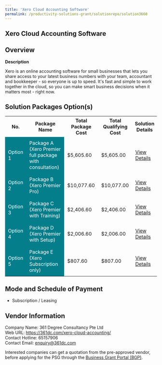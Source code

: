 ```yaml
---
title: 'Xero Cloud Accounting Software'
permalink: /productivity-solutions-grant/solutionrepo/solution3660
---
```


## Xero Cloud Accounting Software

## Overview

**Description**

Xero is an online accounting software for small businesses that lets you share access to your latest business numbers with your team, accountant and bookkeeper - so everyone is up to speed. It's fast and simple to work together in the cloud, so you can make smart business decisions when it matters most - right now.

## Solution Packages Option(s)

<table>
<tr>
<th><b>No.</b></th>
<th><b>Package Name</b></th>
<th><b>Total Package Cost</b></th>
<th><b>Total Qualifying Cost</b></th>
<th><b>Solution Details</b></th>
</tr>
<tr>
<td style='padding: 10px; background-color: #037E8A; color: #FFFFFF;'>Option 1</td>
<td style='padding: 10px; background-color: #037E8A; color: #FFFFFF;'>Package A (Xero Premier full package with consultation)</td>
<td style='padding: 10px;'>$5,605.60</td>
<td style='padding: 10px;'>$5,605.00</td>
<td style='padding: 10px;'><a href='/images/psg/Desensitised_361_Annex3_CR_wef_10Nov22_Part_1.pdf' target='_blank'>View Details</a></td>
</tr>
<tr>
<td style='padding: 10px; background-color: #037E8A; color: #FFFFFF;'>Option 2</td>
<td style='padding: 10px; background-color: #037E8A; color: #FFFFFF;'>Package B (Xero Premier Pro)</td>
<td style='padding: 10px;'>$10,077.60</td>
<td style='padding: 10px;'>$10,077.00</td>
<td style='padding: 10px;'><a href='/images/psg/Desensitised_361_Annex3_CR_wef_10Nov22_Part_2.pdf' target='_blank'>View Details</a></td>
</tr>
<tr>
<td style='padding: 10px; background-color: #037E8A; color: #FFFFFF;'>Option 3</td>
<td style='padding: 10px; background-color: #037E8A; color: #FFFFFF;'>Package C (Xero Premier with Training)</td>
<td style='padding: 10px;'>$2,406.60</td>
<td style='padding: 10px;'>$2,406.00</td>
<td style='padding: 10px;'><a href='/images/psg/Desensitised_361_Annex3_CR_wef_10Nov22_Part_3.pdf' target='_blank'>View Details</a></td>
</tr>
<tr>
<td style='padding: 10px; background-color: #037E8A; color: #FFFFFF;'>Option 4</td>
<td style='padding: 10px; background-color: #037E8A; color: #FFFFFF;'>Package D (Xero Premier with Setup)</td>
<td style='padding: 10px;'>$2,006.60</td>
<td style='padding: 10px;'>$2,006.00</td>
<td style='padding: 10px;'><a href='/images/psg/Desensitised_361_Annex3_CR_wef_10Nov22_Part_4.pdf' target='_blank'>View Details</a></td>
</tr>
<tr>
<td style='padding: 10px; background-color: #037E8A; color: #FFFFFF;'>Option 5</td>
<td style='padding: 10px; background-color: #037E8A; color: #FFFFFF;'>Package E (Xero Subscription only)</td>
<td style='padding: 10px;'>$807.60</td>
<td style='padding: 10px;'>$807.00</td>
<td style='padding: 10px;'><a href='/images/psg/Desensitised_361_Annex3_CR_wef_10Nov22_Part_5.pdf' target='_blank'>View Details</a></td>
</tr>
</table>

## Mode and Schedule of Payment

 - Subscription / Leasing

## Vendor Information

 Company Name: 361 Degree Consultancy Pte Ltd<br>Web URL: https://361dc.com/xero-cloud-accounting/ <br>Contact Hotline: 65157906 <br>Contact Email: enquiry@361dc.com <br>

Interested companies can get a quotation from the pre-approved vendor, before applying for the PSG through the <a href='https://www.businessgrants.gov.sg/' target='_blank' rel='noopener'>Business Grant Portal (BGP)</a>.

<script src="/jquery/resize-tables.js"></script>
